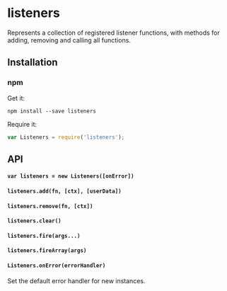 # listeners

Represents a collection of registered listener functions, with methods for adding, removing and calling all functions.

## Installation

### npm

Get it:

```shell
npm install --save listeners
```

Require it:

```javascript
var Listeners = require('listeners');
```

## API

#### `var listeners = new Listeners([onError])`

#### `listeners.add(fn, [ctx], [userData])`

#### `listeners.remove(fn, [ctx])`

#### `listeners.clear()`

#### `listeners.fire(args...)`

#### `listeners.fireArray(args)`

#### `Listeners.onError(errorHandler)`

Set the default error handler for new instances.